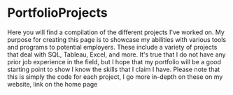 # PortfolioProjects
Here you will find a compilation of the different projects I've worked on. My purpose for creating this page is to showcase my abilities with various tools and programs to potential employers. These include a variety of projects that deal with SQL, Tableau, Excel, and more. It's true that I do not have any prior job experience in the field, but I hope that my portfolio will be a good starting point to show I know the skills that I claim I have. Please note that this is simply the code for each project, I go more in-depth on these on my website, link on the home page
